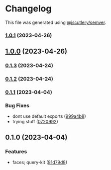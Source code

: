 # Changelog

This file was generated using [@jscutlery/semver](https://github.com/jscutlery/semver).

### [1.0.1](https://github.com/permafacts/facts-kit/compare/faces-1.0.0...faces-1.0.1) (2023-04-26)

## [1.0.0](https://github.com/permafacts/facts-kit/compare/faces-0.1.3...faces-1.0.0) (2023-04-26)

### [0.1.3](https://github.com/permafacts/facts-kit/compare/faces-0.1.2...faces-0.1.3) (2023-04-24)

### [0.1.2](https://github.com/permafacts/facts-kit/compare/faces-0.1.1...faces-0.1.2) (2023-04-24)

### [0.1.1](https://github.com/permafacts/facts-kit/compare/faces-0.1.0...faces-0.1.1) (2023-04-04)


### Bug Fixes

* dont use default exports ([999a4b8](https://github.com/permafacts/facts-kit/commit/999a4b82b662732e1ef069391aedff035f26409f))
* trying stuff ([0720992](https://github.com/permafacts/facts-kit/commit/0720992866c3be90ebc54c6a3000b38047de62eb))

## 0.1.0 (2023-04-04)


### Features

* faces; query-kit ([81d79d8](https://github.com/permafacts/facts-kit/commit/81d79d81765ef73df73d25fc388167db8f4044e1))
